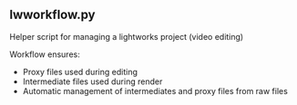 ## lwworkflow.py

Helper script for managing a lightworks project (video editing)

Workflow ensures:

* Proxy files used during editing
* Intermediate files used during render
* Automatic management of intermediates and proxy files from raw files
